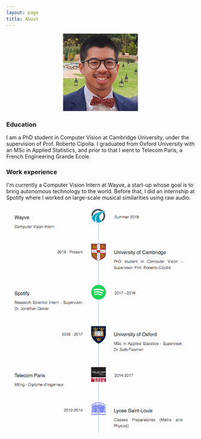 ```yaml
---
layout: page
title: About
---
```


<p align='center'><img src='/img/me.jpg' alt='Me' width='200'/></p>

### Education

I am a PhD student in Computer Vision at Cambridge University, under the supervision of Prof. Roberto Cipolla. I graduated from 
Oxford University with an MSc in Applied Statistics, and prior to that I went to Telecom Paris, a French Engineering Grande Ecole. 

### Work experience
I'm currently a Computer Vision Intern at Wayve, a start-up whose goal is to bring autonomous technology to the world.
Before that, I did an internship at Spotify where I worked on large-scale musical similarities using raw audio.


![timeline](/img/timeline.png "Timeline")
